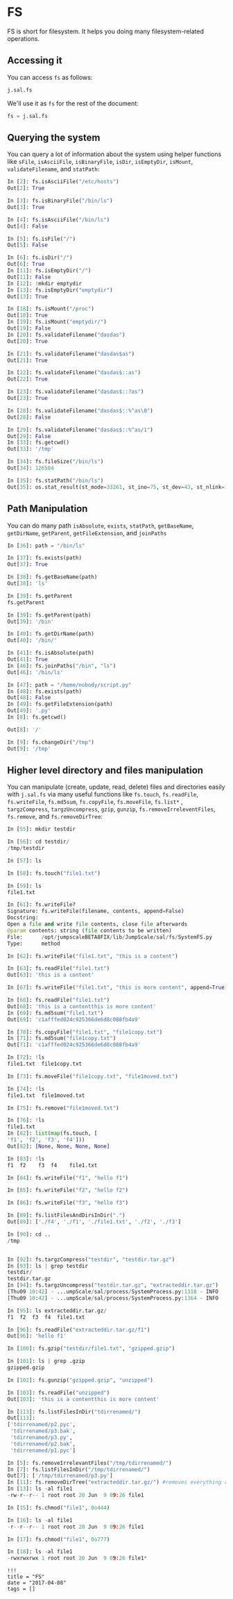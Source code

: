 # FS

FS is short for filesystem. It helps you doing many filesystem-related operations.

## Accessing it

You can access `fs` as follows:

```python
j.sal.fs
```

We'll use it as `fs` for the rest of the document:

```python
fs = j.sal.fs
```

## Querying the system

You can query a lot of information about the system using helper functions like `sFile`, `isAsciiFile`, `isBinaryFile`, `isDir`, `isEmptyDir`, `isMount`, `validateFilename`, and `statPath`:

```python
In [2]: fs.isAsciiFile("/etc/hosts")
Out[2]: True

In [3]: fs.isBinaryFile("/bin/ls")
Out[3]: True

In [4]: fs.isAsciiFile("/bin/ls")
Out[4]: False

In [5]: fs.isFile("/")
Out[5]: False

In [6]: fs.isDir("/")
Out[6]: True
In [11]: fs.isEmptyDir("/")
Out[11]: False
In [12]: !mkdir emptydir
In [13]: fs.isEmptyDir("emptydir")
Out[13]: True

In [18]: fs.isMount("/proc")
Out[18]: True
In [19]: fs.isMount("emptydir/")
Out[19]: False
In [20]: fs.validateFilename("dasdas")
Out[20]: True

In [21]: fs.validateFilename("dasdas$as")
Out[21]: True

In [22]: fs.validateFilename("dasdas$::as")
Out[22]: True

In [23]: fs.validateFilename("dasdas$::?as")
Out[23]: True

In [28]: fs.validateFilename("dasdas$::%^as\0")
Out[28]: False

In [29]: fs.validateFilename("dasdas$::%^as/1")
Out[29]: False
In [33]: fs.getcwd()
Out[33]: '/tmp'

In [34]: fs.fileSize("/bin/ls")
Out[34]: 126584

In [35]: fs.statPath("/bin/ls")
Out[35]: os.stat_result(st_mode=33261, st_ino=75, st_dev=43, st_nlink=1, st_uid=0, st_gid=0, st_size=126584, st_atime=1455802667, st_mtime=1455802667, st_ctime=1462283990)
```

## Path Manipulation

You can do many path `isAbsolute`, `exists`, `statPath`, `getBaseName`, `getDirName`, `getParent`, `getFileExtension`, and `joinPaths`

```python
In [36]: path = "/bin/ls"

In [37]: fs.exists(path)
Out[37]: True

In [38]: fs.getBaseName(path)
Out[38]: 'ls'

In [39]: fs.getParent
fs.getParent

In [39]: fs.getParent(path)
Out[39]: '/bin'

In [40]: fs.getDirName(path)
Out[40]: '/bin/'

In [41]: fs.isAbsolute(path)
Out[41]: True
In [46]: fs.joinPaths("/bin", "ls")
Out[46]: '/bin/ls'

In [47]: path = "/home/nobody/script.py"
In [48]: fs.exists(path)
Out[48]: False
In [49]: fs.getFileExtension(path)
Out[49]: '.py'
In [8]: fs.getcwd()

Out[8]: '/'

In [9]: fs.changeDir("/tmp")
Out[9]: '/tmp'
```

## Higher level directory and files manipulation

You can manipulate (create, update, read, delete) files and directories easily with `j.sal.fs` via many useful functions like `fs.touch`, `fs.readFile`, `fs.writeFile`, `fs.md5sum`, `fs.copyFile`, `fs.moveFile`, `fs.list*` , `targzCompress`, `targzUncompress`, `gzip`, `gunzip`, `fs.removeIrreleventFiles`, `fs.remove`, and `fs.removeDirTree`:

```python
In [55]: mkdir testdir

In [56]: cd testdir/
/tmp/testdir

In [57]: ls

In [58]: fs.touch("file1.txt")

In [59]: ls
file1.txt

In [61]: fs.writeFile?
Signature: fs.writeFile(filename, contents, append=False)
Docstring:
Open a file and write file contents, close file afterwards
@param contents: string (file contents to be written)
File:      /opt/jumpscaleBETA8FIX/lib/JumpScale/sal/fs/SystemFS.py
Type:      method

In [62]: fs.writeFile("file1.txt", "this is a content")

In [63]: fs.readFile("file1.txt")
Out[63]: 'this is a content'

In [67]: fs.writeFile("file1.txt", "this is more content", append=True) #append mode

In [68]: fs.readFile("file1.txt")
Out[68]: 'this is a contentthis is more content'
In [69]: fs.md5sum("file1.txt")
Out[69]: 'c1afffed024c925366de6d8c088fb4a9'

In [70]: fs.copyFile("file1.txt", "file1copy.txt")
In [71]: fs.md5sum("file1copy.txt")
Out[71]: 'c1afffed024c925366de6d8c088fb4a9'

In [72]: !ls
file1.txt  file1copy.txt

In [73]: fs.moveFile("file1copy.txt", "file1moved.txt")

In [74]: !ls
file1.txt  file1moved.txt

In [75]: fs.remove("file1moved.txt")

In [76]: !ls
file1.txt
In [82]: list(map(fs.touch, [
'f1', 'f2', 'f3', 'f4']))
Out[82]: [None, None, None, None]

In [83]: !ls
f1  f2    f3  f4    file1.txt

In [84]: fs.writeFile("f1", "hello f1")

In [85]: fs.writeFile("f2", "hello f2")

In [86]: fs.writeFile("f3", "hello f3")

In [89]: fs.listFilesAndDirsInDir(".")
Out[89]: ['./f4', './f1', './file1.txt', './f2', './f3']

In [90]: cd ..
/tmp


In [92]: fs.targzCompress("testdir", "testdir.tar.gz")
In [93]: ls | grep testdir
testdir/
testdir.tar.gz
In [94]: fs.targzUncompress("testdir.tar.gz", "extracteddir.tar.gz")
[Thu09 10:42] - ...umpScale/sal/process/SystemProcess.py:1318 - INFO     - exec:tar xzf 'testdir.tar.gz' -C 'extracteddir.tar.gz'
[Thu09 10:42] - ...umpScale/sal/process/SystemProcess.py:1364 - INFO     - system.process.execute [tar xzf 'testdir.tar.gz' -C 'extracteddir.tar.gz']

In [95]: ls extracteddir.tar.gz/
f1  f2  f3  f4  file1.txt

In [96]: fs.readFile("extracteddir.tar.gz/f1")
Out[96]: 'hello f1'

In [100]: fs.gzip("testdir/file1.txt", "gzipped.gzip")

In [101]: ls | grep .gzip
gzipped.gzip

In [102]: fs.gunzip("gzipped.gzip", "unzipped")

In [103]: fs.readFile("unzipped")
Out[103]: 'this is a contentthis is more content'

In [113]: fs.listFilesInDir("tdirrenamed/")
Out[113]:
['tdirrenamed/p2.pyc',
 'tdirrenamed/p3.bak',
 'tdirrenamed/p3.py',
 'tdirrenamed/p2.bak',
 'tdirrenamed/p1.pyc']

In [5]: fs.removeIrrelevantFiles("/tmp/tdirrenamed/")
In [7]: fs.listFilesInDir("/tmp/tdirrenamed/")
Out[7]: ['/tmp/tdirrenamed/p3.py']
In [11]: fs.removeDirTree("extracteddir.tar.gz/") #removes everything recursively
In [13]: ls -al file1
-rw-r--r-- 1 root root 20 Jun  9 09:26 file1

In [15]: fs.chmod("file1", 0o444)

In [16]: ls -al file1
-r--r--r-- 1 root root 20 Jun  9 09:26 file1

In [17]: fs.chmod("file1", 0o777)

In [18]: ls -al file1
-rwxrwxrwx 1 root root 20 Jun  9 09:26 file1*
```

```
!!!
title = "FS"
date = "2017-04-08"
tags = []
```
